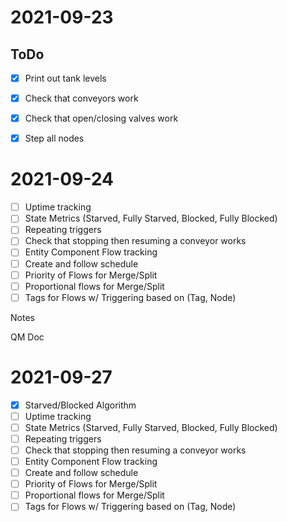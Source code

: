 # 2021-09-23

## ToDo

- [x] Print out tank levels
- [x] Check that conveyors work
- [x] Check that open/closing valves work
- [x] Step all nodes


# 2021-09-24

- [ ] Uptime tracking
- [ ] State Metrics (Starved, Fully Starved, Blocked, Fully Blocked)
- [ ] Repeating triggers
- [ ] Check that stopping then resuming a conveyor works
- [ ] Entity Component Flow tracking
- [ ] Create and follow schedule
- [ ] Priority of Flows for Merge/Split
- [ ] Proportional flows for Merge/Split
- [ ] Tags for Flows w/ Triggering based on (Tag, Node)

Notes

QM Doc

# 2021-09-27

- [x] Starved/Blocked Algorithm
- [ ] Uptime tracking
- [ ] State Metrics (Starved, Fully Starved, Blocked, Fully Blocked)
- [ ] Repeating triggers
- [ ] Check that stopping then resuming a conveyor works
- [ ] Entity Component Flow tracking
- [ ] Create and follow schedule
- [ ] Priority of Flows for Merge/Split
- [ ] Proportional flows for Merge/Split
- [ ] Tags for Flows w/ Triggering based on (Tag, Node)